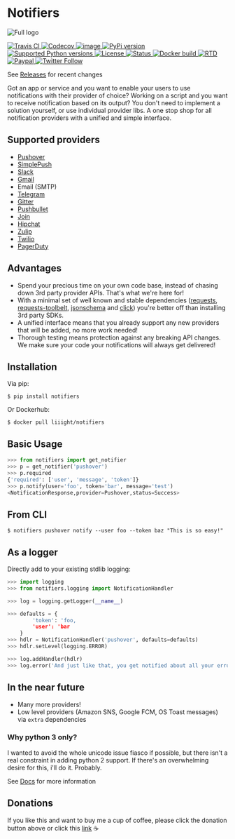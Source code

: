 Notifiers
=========
![Full logo](https://raw.githubusercontent.com/liiight/notifiers/develop/assets/images/circle_full_logo.png)

[![Travis CI](https://img.shields.io/travis/liiight/notifiers/master.svg?style=flat-square) ](https://travis-ci.org/liiight/notifiers) [![Codecov](https://img.shields.io/codecov/c/github/liiight/notifiers/master.svg?style=flat-square) ](https://codecov.io/gh/liiight/notifiers) [![image](https://img.shields.io/gitter/room/nwjs/nw.js.svg?style=flat-square) ](https://gitter.im/notifiers/notifiers) [![PyPi version](https://img.shields.io/pypi/v/notifiers.svg?style=flat-square) ](https://pypi.python.org/pypi/notifiers) [![Supported Python versions](https://img.shields.io/pypi/pyversions/notifiers.svg?style=flat-square) ](https://pypi.org/project/notifiers) [![License](https://img.shields.io/pypi/l/notifiers.svg?style=flat-square) ](https://choosealicense.com/licenses) [![Status](https://img.shields.io/pypi/status/notifiers.svg?style=flat-square) ](https://pypi.python.org/pypi/notifiers) [![Docker build](https://img.shields.io/docker/build/liiight/notifiers.svg?style=flat-square) ](https://hub.docker.com/r/liiight/notifiers/) [![RTD](https://img.shields.io/readthedocs/notifiers.svg?style=flat-square) ](https://readthedocs.org/projects/notifiers/badge/?version=latest) [![Paypal](https://img.shields.io/badge/Donate-PayPal-green.svg?style=flat-square) ](https://paypal.me/notifiers) 
[![Twitter Follow](https://img.shields.io/twitter/follow/liiight.svg?style=flat-square&logo=twitter&label=Follow) ](https://twitter.com/liiight)
 

See [Releases](http://notifiers.readthedocs.io/en/latest/changelog.html) for recent changes

Got an app or service and you want to enable your users to use notifications with their provider of choice? Working on a script and you want to receive notification based on its output? You don't need to implement a solution yourself, or use individual provider libs. A one stop shop for all notification providers with a unified and simple interface.

Supported providers
-------------------

-   [Pushover](https://pushover.net/)
-   [SimplePush](https://simplepush.io/)
-   [Slack](https://api.slack.com/)
-   [Gmail](https://www.google.com/gmail/about/)
-   Email (SMTP)
-   [Telegram](https://telegram.org/)
-   [Gitter](https://gitter.im)
-   [Pushbullet](https://www.pushbullet.com)
-   [Join](https://joaoapps.com/join/)
-   [Hipchat](https://www.hipchat.com/docs/apiv2)
-   [Zulip](https://zulipchat.com/)
-   [Twilio](https://www.twilio.com/)
-   [PagerDuty](https://www.pagerduty.com)

Advantages
----------

-   Spend your precious time on your own code base, instead of chasing down 3rd party provider APIs. That's what we're here for!
-   With a minimal set of well known and stable dependencies ([requests](https://pypi.python.org/pypi/requests), [requests-toolbelt](https://pypi.python.org/pypi/requests-toolbelt), [jsonschema](https://pypi.python.org/pypi/jsonschema/2.6.0) and [click](https://pypi.python.org/pypi/click/6.7)) you're better off than installing 3rd party SDKs.
-   A unified interface means that you already support any new providers that will be added, no more work needed!
-   Thorough testing means protection against any breaking API changes. We make sure your code your notifications will always get delivered!

Installation
------------

Via pip:
```
$ pip install notifiers
```
Or Dockerhub:
```
$ docker pull liiight/notifiers
```
Basic Usage
-----------

```python
>>> from notifiers import get_notifier
>>> p = get_notifier('pushover')
>>> p.required
{'required': ['user', 'message', 'token']}
>>> p.notify(user='foo', token='bar', message='test')
<NotificationResponse,provider=Pushover,status=Success>
```

From CLI
--------

```text
$ notifiers pushover notify --user foo --token baz "This is so easy!"
```

As a logger
-----------

Directly add to your existing stdlib logging:

```python
>>> import logging
>>> from notifiers.logging import NotificationHandler

>>> log = logging.getLogger(__name__)

>>> defaults = {
        'token': 'foo,
        'user': 'bar
    }
>>> hdlr = NotificationHandler('pushover', defaults=defaults)
>>> hdlr.setLevel(logging.ERROR)

>>> log.addHandler(hdlr)
>>> log.error('And just like that, you get notified about all your errors!')
```

In the near future 
------------------

-   Many more providers!
-   Low level providers (Amazon SNS, Google FCM, OS Toast messages) via `extra` dependencies

### Why python 3 only?

I wanted to avoid the whole unicode issue fiasco if possible, but there isn't a real constraint in adding python 2 support. If there's an
overwhelming desire for this, i'll do it. Probably.

See [Docs](http://notifiers.readthedocs.io/) for more information


Donations
---------

If you like this and want to buy me a cup of coffee, please click the donation button above or click this [link](https://paypal.me/notifiers) ☕
